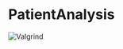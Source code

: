 # PatientAnalysis
![Valgrind](https://github.com/99003613/PatientAnalysis/workflows/Valgrind/badge.svg)
